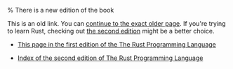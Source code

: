 % There is a new edition of the book

This is an old link. You can [continue to the exact older page][1].
If you're trying to learn Rust, checking out [the second edition][2] might be a better choice.

* [This page in the first edition of the The Rust Programming Language][1]

* [Index of the second edition of The Rust Programming Language][2]


[1]: first-edition/generics.html
[2]: second-edition/index.html
